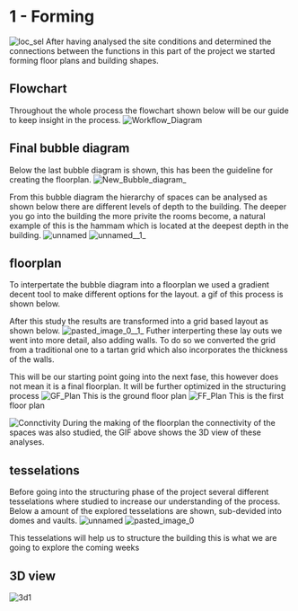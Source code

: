 # 1 - Forming
![loc_sel](/uploads/30873566219a63018af3002528f1b0b8/loc_sel.gif)
After having analysed the site conditions and determined the connections between the functions in this part of the project we started forming floor plans and building shapes.

## Flowchart
Throughout the whole process the flowchart shown below will be our guide to keep insight in the process.
![Workflow_Diagram](/uploads/5d175f7030b67a44d2d5ca4ea735b6f7/Workflow_Diagram.png)

## Final bubble diagram
Below the last bubble diagram is shown, this has been the guideline for creating the floorplan.
![New_Bubble_diagram_](/uploads/b31a5e9664d8c74efbfa31b94da67d42/New_Bubble_diagram_.png)

From this bubble diagram the hierarchy of spaces can be analysed as shown below there are different levels of depth to the building.
The deeper you go into the building the more privite the rooms become, a natural example of this is the hammam which is located at the deepest depth in the building.
![unnamed](/uploads/9af04a62ed889187aa40913409f6fd65/unnamed.jpg)
![unnamed__1_](/uploads/82886da307e11f4e3496aa0e25f2385a/unnamed__1_.jpg)


## floorplan
To interpertate the bubble diagram into a floorplan we used a gradient decent tool to make different options for the layout.
a gif of this process is shown below.

After this study the results are transformed into a grid based layout as shown below.
![pasted_image_0__1_](/uploads/de9449c1b86c0963b2f2c90212b2549d/pasted_image_0__1_.png)
Futher interperting these lay outs we went into more detail, also adding walls.
To do so we converted the grid from a traditional one to a tartan grid which also incorporates the thickness of the walls.

This will be our starting point going into the next fase, this however does not mean it is a final floorplan.
It will be further optimized in the structuring process
![GF_Plan](/uploads/50e9872a581aef072f6c95d5fac7ef5f/GF_Plan.jpg)
This is the ground floor plan
![FF_Plan](/uploads/61b56acbd0028bd48e2bb6d09efd696f/FF_Plan.jpg)
This is the first floor plan

![Connctivity](/uploads/0b8a7e7818e4869d16ffd4959e0ae66d/Connctivity.gif)
During the making of the floorplan the connectivity of the spaces was also studied, the GIF above shows the 3D view of these analyses.


## tesselations
Before going into the structuring phase of the project several different tesselations where studied to increase our understanding of the process.
Below a amount of the explored tesselations are shown, sub-devided into domes and vaults.
![unnamed](/uploads/7b6d39231605e4aa4a1a2010366753b5/unnamed.png)
![pasted_image_0](/uploads/94132a6613c2b02c7c180c5ad0d36205/pasted_image_0.png)

This tesselations will help us to structure the building this is what we are going to explore the coming weeks


## 3D view
![3d1](/uploads/5427cd25466f6485a1e47571b1f38acf/3d1.jpg)